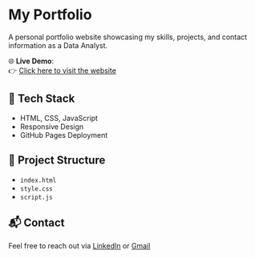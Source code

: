 # My Portfolio

A personal portfolio website showcasing my skills, projects, and contact information as a Data Analyst.

🌐 **Live Demo**:  
👉 [Click here to visit the website](https://yousef-said.github.io/my-portfolio/)

## 🚀 Tech Stack
- HTML, CSS, JavaScript
- Responsive Design
- GitHub Pages Deployment

## 📂 Project Structure
- `index.html`
- `style.css`
- `script.js`

## 📬 Contact
Feel free to reach out via [LinkedIn](https://www.linkedin.com/in/yousef-said-a4385b204/) or [Gmail](mailto:yousef.said2632001@gmail.com)
